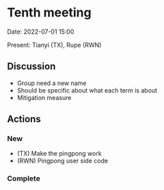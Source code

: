 # Tenth meeting

Date: 2022-07-01 15:00

Present: Tianyi (TX), Rupe (RWN)

## Discussion

- Group need a new name
- Should be specific about what each term is about
- Mitigation measure


## Actions

### New

- (TX) Make the pingpong work
- (RWN) Pingpong user side code

### Complete
